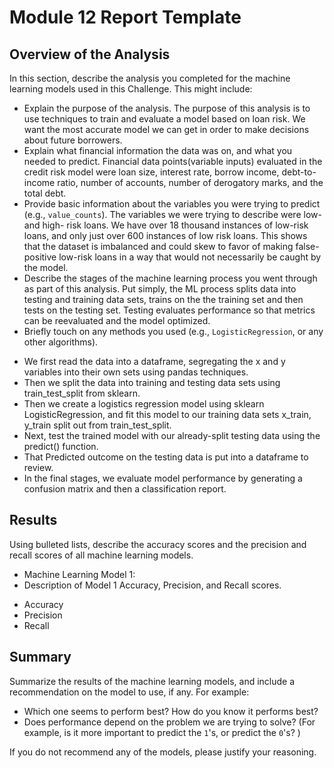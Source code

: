 # Module 12 Report Template

## Overview of the Analysis

In this section, describe the analysis you completed for the machine learning models used in this Challenge. This might include:

* Explain the purpose of the analysis.
    The purpose of this analysis is to use techniques to train and evaluate a model based on loan risk. We want the most accurate model we can get in order to make decisions about future borrowers.    
* Explain what financial information the data was on, and what you needed to predict.
    Financial data points(variable inputs) evaluated in the credit risk model were loan size, interest rate, borrow income, debt-to-income ratio, number of accounts, number of derogatory marks, and the total debt. 
* Provide basic information about the variables you were trying to predict (e.g., `value_counts`).
    The variables we were trying to describe were low- and high- risk loans.  We have over 18 thousand instances of low-risk loans, and only just over 600 instances of low risk loans.  This shows that the dataset is imbalanced and could skew to favor of making false-positive low-risk loans in a way that would not necessarily be caught by the model.  
* Describe the stages of the machine learning process you went through as part of this analysis.
    Put simply, the ML process splits data into testing and training data sets, trains on the the training set and then tests on the testing set. Testing evaluates performance so that metrics can be reevaluated and the model optimized. 
* Briefly touch on any methods you used (e.g., `LogisticRegression`, or any other algorithms).
- We first read the data into a dataframe, segregating the x and y variables into their own sets using pandas techniques.    
- Then we split the data into training and testing data sets using train_test_split from sklearn.  
- Then we create a logistics regression model using sklearn LogisticRegression, and fit this model to our training data sets x_train, y_train split out from train_test_split. 
- Next, test the trained model with our already-split testing data using the predict() function.  
- That Predicted outcome on the testing data is put into a dataframe to review. 
- In the final stages, we evaluate model performance by generating a confusion matrix and then a classification report. 

## Results

Using bulleted lists, describe the accuracy scores and the precision and recall scores of all machine learning models.

* Machine Learning Model 1:
* Description of Model 1 Accuracy, Precision, and Recall scores.
- Accuracy
- Precision
- Recall




## Summary

Summarize the results of the machine learning models, and include a recommendation on the model to use, if any. For example:

* Which one seems to perform best? How do you know it performs best?
* Does performance depend on the problem we are trying to solve? (For example, is it more important to predict the `1`'s, or predict the `0`'s? )

If you do not recommend any of the models, please justify your reasoning.
